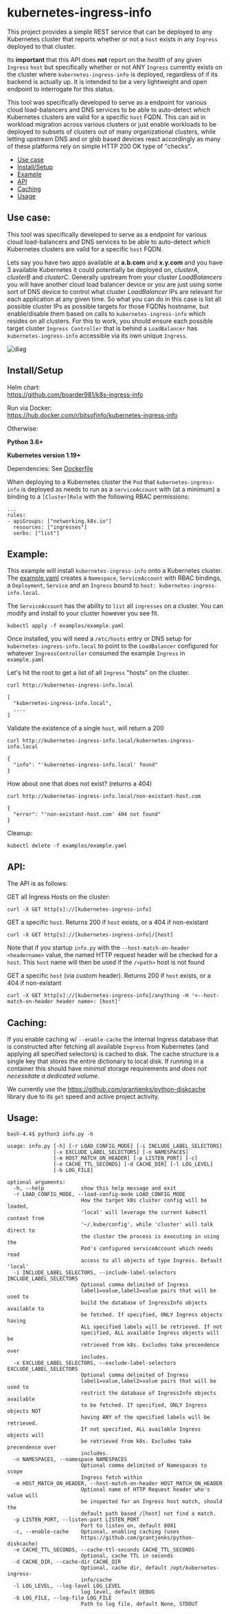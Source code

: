 # kubernetes-ingress-info

This project provides a simple REST service that can be deployed to any Kubernetes cluster
that reports whether or not a `host` exists in any `Ingress` deployed to that cluster.

Its **important** that this API does **not** report on the *health* of any given `Ingress` `host`
but specifically whether or not ANY `Ingress` currently exists on the cluster where `kubernetes-ingress-info`
is deployed, regardless of if its backend is actually up. It is intended to be a very lightweight and open
endpoint to interrogate for this status.

This tool was specifically developed to serve as a endpoint for various cloud load-balancers
and DNS services to be able to auto-detect *which* Kubernetes clusters are valid for a specific `host` FQDN.
This can aid in workload migration across various clusters or just enable workloads to be deployed to subsets
of clusters out of many organizational clusters, while letting upstream DNS and or glsb based devices react
accordingly as many of these platforms rely on simple HTTP 200 OK type of "checks".

* [Use case](#usecase)
* [Install/Setup](#req)
* [Example](#example)
* [API](#api)
* [Caching](#cache)
* [Usage](#usage)


## <a name="usecase"></a>Use case:

This tool was specifically developed to serve as a endpoint for various cloud load-balancers
and DNS services to be able to auto-detect *which* Kubernetes clusters are valid for a specific `host` FQDN.

Lets say you have two apps available at **a.b.com** and **x.y.com** and you have 3 available Kubernetes
it could potentially be deployed on, *clusterA*, *clusterB* and *clusterC*. Generally upstream from your cluster *LoadBalancers*
you will have another cloud load balancer device or you are just using some sort of DNS device to control what cluster *LoadBalancer* IPs are relevant for each application at any given time. So what you can do in this case is list all possible cluster IPs as possible targets for those FQDNs hostname, but enable/disable them based on calls to `kubernetes-ingress-info` which
resides on all clusters. For this to work, you should ensure each possible target cluster `Ingress Controller` that is behind a `LoadBalancer` has `kubernetes-ingress-info` accessible via its own unique `Ingress`.

![diag](/docs/diag1.png "Diagram1")

## <a id="req"></a>Install/Setup

Helm chart:  
https://github.com/boarder981/k8s-ingress-info

Run via Docker:  
https://hub.docker.com/r/bitsofinfo/kubernetes-ingress-info

Otherwise:

**Python 3.6+**

**Kubernetes version 1.19+**

Dependencies: See [Dockerfile](Dockerfile)

When deploying to a Kubernetes cluster the `Pod` that `kubernetes-ingress-info` is
deployed as needs to run as a `serviceAccount` with (at a minimum) a binding to a
`[Cluster]Role` with the following RBAC permissions:

```
...
rules:
- apiGroups: ["networking.k8s.io"]
  resources: ["ingresses"]
  verbs: ["list"]
```



## <a name="example"></a>Example:

This example will install `kubernetes-ingress-info` onto a Kubernetes cluster.
The [example.yaml](examples/example.yaml) creates a `Namespace`, `ServiceAccount`
with RBAC bindings, a `Deployment`, `Service` and an `Ingress` bound to `host: kubernetes-ingress-info.local`.

The `ServiceAccount` has the ability to `list` all `ingresses` on a cluster. You can modify
and install to your cluster however you see fit.

```
kubectl apply -f examples/example.yaml
```

Once installed, you will need a `/etc/hosts` entry or DNS setup for `kubernetes-ingress-info.local` to
point to the `LoadBalancer` configured for whatever `IngressController` consumed the example `Ingress` in `example.yaml`

Let's hit the root to get a list of all `Ingress` "hosts" on the cluster.
```
curl http://kubernetes-ingress-info.local

[
  "kubernetes-ingress-info.local",
  ....
]
```

Validate the existence of a single `host`, will return a 200
```
curl http://kubernetes-ingress-info.local/kubernetes-ingress-info.local

{
  "info": "'kubernetes-ingress-info.local' found"
}
```

How about one that does not exist? (returns a 404)
```
curl http://kubernetes-ingress-info.local/non-existant-host.com

{
  "error": "'non-existant-host.com' 404 not found"
}
```

Cleanup:
```
kubectl delete -f examples/example.yaml
```


## <a name="api"></a>API:

The API is as follows:

GET all Ingress Hosts on the cluster:
```
curl -X GET http[s]://[kubernetes-ingress-info]
```

GET a specific `host`. Returns 200 if `host` exists, or a 404 if non-existant
```
curl -X GET http[s]://[kubernetes-ingress-info]/[host]
```

Note that if you startup `info.py` with the `--host-match-on-header <headername>` value, the named HTTP request header
will be checked for a `host`. This `host` name will then be used if the `/<path>` host is not found

GET a specific `host` (via custom header). Returns 200 if `host` exists, or a 404 if non-existant
```
curl -X GET http[s]://[kubernetes-ingress-info]/anything -H '<--host-match-on-header header name>: [host]'
```

## <a name="cache"></a>Caching:

If you enable caching w/ `--enable-cache` the internal Ingress database that is constructed
after fetching all available `Ingress` from Kubernetes (and applying all specified selectors)
is cached to disk. The cache structure is a single key that stores the entire dictionary to
local disk. If running in a container this should have *minimal* storage requirements and
*does not necessitate a dedicated volume*.

We currently use the https://github.com/grantjenks/python-diskcache library due to its `get` speed
and active project activity.

## <a name="usage"></a>Usage:

```
bash-4.4$ python3 info.py -h

usage: info.py [-h] [-r LOAD_CONFIG_MODE] [-i INCLUDE_LABEL_SELECTORS]
               [-x EXCLUDE_LABEL_SELECTORS] [-n NAMESPACES]
               [-m HOST_MATCH_ON_HEADER] [-p LISTEN_PORT] [-c]
               [-e CACHE_TTL_SECONDS] [-d CACHE_DIR] [-l LOG_LEVEL]
               [-b LOG_FILE]

optional arguments:
  -h, --help            show this help message and exit
  -r LOAD_CONFIG_MODE, --load-config-mode LOAD_CONFIG_MODE
                        How the target k8s cluster config will be loaded,
                        'local' will leverage the current kubectl context from
                        '~/.kube/config', while 'cluster' will talk direct to
                        the cluster the process is executing in using the
                        Pod's configured serviceAccount which needs read
                        access to all objects of type Ingress. Default 'local'
  -i INCLUDE_LABEL_SELECTORS, --include-label-selectors INCLUDE_LABEL_SELECTORS
                        Optional comma delimited of Ingress
                        label1=value,label2=value pairs that will be used to
                        build the database of IngressInfo objects available to
                        be fetched. If specified, ONLY Ingress objects having
                        ALL specified labels will be retrieved. If not
                        specified, ALL available Ingress objects will be
                        retrieved from k8s. Excludes take precendence over
                        includes.
  -x EXCLUDE_LABEL_SELECTORS, --exclude-label-selectors EXCLUDE_LABEL_SELECTORS
                        Optional comma delimited of Ingress
                        label1=value,label2=value pairs that will be used to
                        restrict the database of IngressInfo objects available
                        to be fetched. If specified, ONLY Ingress objects NOT
                        having ANY of the specified labels will be retrieved.
                        If not specified, ALL available Ingress objects will
                        be retrieved from k8s. Excludes take precendence over
                        includes.
  -n NAMESPACES, --namespace NAMESPACES
                        Optional comma delimited of Namespaces to scope
                        Ingress fetch within
  -m HOST_MATCH_ON_HEADER, --host-match-on-header HOST_MATCH_ON_HEADER
                        Optional name of HTTP Request header who's value will
                        be inspected for an Ingress host match, should the
                        default path based /[host] not find a match.
  -p LISTEN_PORT, --listen-port LISTEN_PORT
                        Port to listen on, default 8081
  -c, --enable-cache    Optional, enabling caching (uses
                        https://github.com/grantjenks/python-diskcache)
  -e CACHE_TTL_SECONDS, --cache-ttl-seconds CACHE_TTL_SECONDS
                        Optional, cache TTL in seconds
  -d CACHE_DIR, --cache-dir CACHE_DIR
                        Optional, cache dir, default /opt/kubernetes-ingress-
                        info/cache
  -l LOG_LEVEL, --log-level LOG_LEVEL
                        log level, default DEBUG
  -b LOG_FILE, --log-file LOG_FILE
                        Path to log file, default None, STDOUT
```                        
